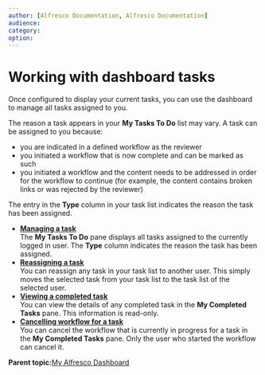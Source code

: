 ```yaml
---
author: [Alfresco Documentation, Alfresco Documentation]
audience: 
category: 
option: 
---
```


# Working with dashboard tasks

Once configured to display your current tasks, you can use the dashboard to manage all tasks assigned to you.

The reason a task appears in your **My Tasks To Do** list may vary. A task can be assigned to you because:

-   you are indicated in a defined workflow as the reviewer
-   you initiated a workflow that is now complete and can be marked as such
-   you initiated a workflow and the content needs to be addressed in order for the workflow to continue \(for example, the content contains broken links or was rejected by the reviewer\)

The entry in the **Type** column in your task list indicates the reason the task has been assigned.

-   **[Managing a task](../tasks/tuh-dashboard-task-manage.md)**  
The **My Tasks To Do** pane displays all tasks assigned to the currently logged in user. The **Type** column indicates the reason the task has been assigned.
-   **[Reassigning a task](../tasks/tuh-dashboard-task-reassign.md)**  
You can reassign any task in your task list to another user. This simply moves the selected task from your task list to the task list of the selected user.
-   **[Viewing a completed task](../tasks/tuh-dashboard-task-view.md)**  
You can view the details of any completed task in the **My Completed Tasks** pane. This information is read-only.
-   **[Cancelling workflow for a task](../tasks/tuh-dashboard-task-cancelworkflow.md)**  
You can cancel the workflow that is currently in progress for a task in the **My Completed Tasks** pane. Only the user who started the workflow can cancel it.

**Parent topic:**[My Alfresco Dashboard](../concepts/cuh-dashboard.md)

